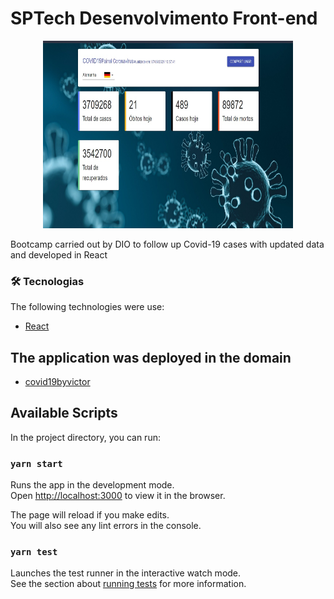 
# SPTech Desenvolvimento Front-end

<p align="center">
    <img alt="api-corna" src="public\api-corona.jpg" width="400px" height="300px" />
</p>

Bootcamp carried out by DIO to follow up Covid-19 cases with updated data and developed in React

### 🛠 Tecnologias

The following technologies were use:

- [React](https://pt-br.reactjs.org/)

## The application was deployed in the domain
- [covid19byvictor](https://covid19byvictor.netlify.app/)

## Available Scripts

In the project directory, you can run:

### `yarn start`

Runs the app in the development mode.\
Open [http://localhost:3000](http://localhost:3000) to view it in the browser.

The page will reload if you make edits.\
You will also see any lint errors in the console.

### `yarn test`

Launches the test runner in the interactive watch mode.\
See the section about [running tests](https://facebook.github.io/create-react-app/docs/running-tests) for more information.